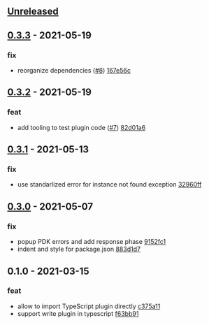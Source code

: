 <a name="unreleased"></a>
## [Unreleased]


<a name="0.3.3"></a>
## [0.3.3] - 2021-05-19
### fix
- reorganize dependencies ([#8](https://github.com/fffonion/kong-pdk/issues/8)) [167e56c](https://github.com/fffonion/kong-pdk/commit/167e56c2b1de07efd345bfddafff8ae7201e7a9b)


<a name="0.3.2"></a>
## [0.3.2] - 2021-05-19
### feat
- add tooling to test plugin code ([#7](https://github.com/fffonion/kong-pdk/issues/7)) [82d01a6](https://github.com/fffonion/kong-pdk/commit/82d01a68885c5b049dc72aaf0a969cc476bbb38d)


<a name="0.3.1"></a>
## [0.3.1] - 2021-05-13
### fix
- use standarlized error for instance not found exception [32960ff](https://github.com/fffonion/kong-pdk/commit/32960ff1015f2cc85d2ad147d4fc31a1ba543b7d)


<a name="0.3.0"></a>
## [0.3.0] - 2021-05-07
### fix
- popup PDK errors and add response phase [9152fc1](https://github.com/fffonion/kong-pdk/commit/9152fc187420c66d2421af8ecdffbfe0617ea482)
- indent and style for package.json [883d1d7](https://github.com/fffonion/kong-pdk/commit/883d1d7778b224cc5a836b78f74f125209f420ad)


<a name="0.1.0"></a>
## 0.1.0 - 2021-03-15
### feat
- allow to import TypeScript plugin directly [c375a11](https://github.com/fffonion/kong-pdk/commit/c375a11587af296ffeca5b103fa6e8c51e79d1a4)
- support write plugin in typescript [f63bb91](https://github.com/fffonion/kong-pdk/commit/f63bb9182cc422f9a80c89abc59f6725dc6b426c)


[Unreleased]: https://github.com/fffonion/kong-pdk/compare/0.3.3...HEAD
[0.3.3]: https://github.com/fffonion/kong-pdk/compare/0.3.2...0.3.3
[0.3.2]: https://github.com/fffonion/kong-pdk/compare/0.3.1...0.3.2
[0.3.1]: https://github.com/fffonion/kong-pdk/compare/0.3.0...0.3.1
[0.3.0]: https://github.com/fffonion/kong-pdk/compare/0.1.0...0.3.0
